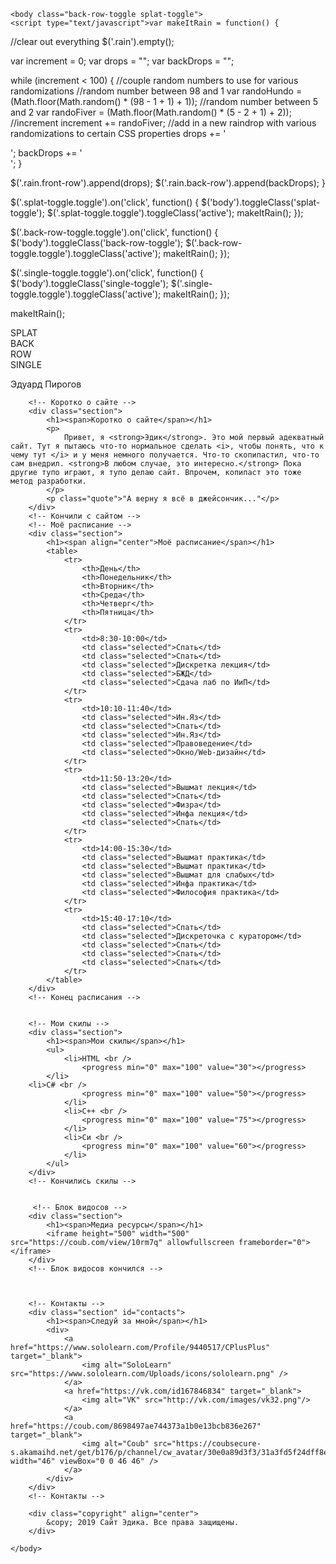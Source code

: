 <html>
    <head>
        <title>Сайт Эдика</title>
    </head>
    
    
    <body class="back-row-toggle splat-toggle">
    <script type="text/javascript">var makeItRain = function() {
  //clear out everything
  $('.rain').empty();

  var increment = 0;
  var drops = "";
  var backDrops = "";

  while (increment < 100) {
    //couple random numbers to use for various randomizations
    //random number between 98 and 1
    var randoHundo = (Math.floor(Math.random() * (98 - 1 + 1) + 1));
    //random number between 5 and 2
    var randoFiver = (Math.floor(Math.random() * (5 - 2 + 1) + 2));
    //increment
    increment += randoFiver;
    //add in a new raindrop with various randomizations to certain CSS properties
    drops += '<div class="drop" style="left: ' + increment + '%; bottom: ' + (randoFiver + randoFiver - 1 + 100) + '%; animation-delay: 0.' + randoHundo + 's; animation-duration: 0.5' + randoHundo + 's;"><div class="stem" style="animation-delay: 0.' + randoHundo + 's; animation-duration: 0.5' + randoHundo + 's;"></div><div class="splat" style="animation-delay: 0.' + randoHundo + 's; animation-duration: 0.5' + randoHundo + 's;"></div></div>';
    backDrops += '<div class="drop" style="right: ' + increment + '%; bottom: ' + (randoFiver + randoFiver - 1 + 100) + '%; animation-delay: 0.' + randoHundo + 's; animation-duration: 0.5' + randoHundo + 's;"><div class="stem" style="animation-delay: 0.' + randoHundo + 's; animation-duration: 0.5' + randoHundo + 's;"></div><div class="splat" style="animation-delay: 0.' + randoHundo + 's; animation-duration: 0.5' + randoHundo + 's;"></div></div>';
  }

  $('.rain.front-row').append(drops);
  $('.rain.back-row').append(backDrops);
}

$('.splat-toggle.toggle').on('click', function() {
  $('body').toggleClass('splat-toggle');
  $('.splat-toggle.toggle').toggleClass('active');
  makeItRain();
});

$('.back-row-toggle.toggle').on('click', function() {
  $('body').toggleClass('back-row-toggle');
  $('.back-row-toggle.toggle').toggleClass('active');
  makeItRain();
});

$('.single-toggle.toggle').on('click', function() {
  $('body').toggleClass('single-toggle');
  $('.single-toggle.toggle').toggleClass('active');
  makeItRain();
});

makeItRain();</script>
  <div class="rain front-row"></div>
  <div class="rain back-row"></div>
  <div class="toggles">
    <div class="splat-toggle toggle active">SPLAT</div>
    <div class="back-row-toggle toggle active">BACK<br>ROW</div>
    <div class="single-toggle toggle">SINGLE</div>
  </div>
	 <link rel="stylesheet" type="text/css" href="EdikTV.github.io/Style.css">
        <!-- Шапка начало -->
        <div id="header" class="section">
            <img alt="" class="img-circle" src="https://pp.userapi.com/c845124/v845124064/180e84/YUOAHBu8Fgs.jpg">
            <p>Эдуард Пирогов</p>
        </div>
        <!-- Шапка конец -->
        
        <!-- Коротко о сайте -->
        <div class="section">
            <h1><span>Коротко о сайте</span></h1>
            <p>
                Привет, я <strong>Эдик</strong>. Это мой первый адекватный сайт. Тут я пытаюсь что-то нормальное сделать <i>, чтобы понять, что к чему тут </i> и у меня немного получается. Что-то скопипастил, что-то сам внедрил. <strong>В любом случае, это интересно.</strong> Пока другие тупо играют, я тупо делаю сайт. Впрочем, копипаст это тоже метод разработки.
            </p>
            <p class="quote">"А верну я всё в джейсончик..."</p>
        </div>
        <!-- Кончили с сайтом -->
        <!-- Моё расписание -->
        <div class="section">
            <h1><span align="center">Моё расписание</span></h1>
            <table>
                <tr>
                    <th>День</th>
                    <th>Понедельник</th>
                    <th>Вторник</th>
                    <th>Среда</th>
                    <th>Четверг</th>
                    <th>Пятница</th>
                </tr>
                <tr>
                    <td>8:30-10:00</td>
                    <td class="selected">Спать</td>
                    <td class="selected">Спать</td>
                    <td class="selected">Дискретка лекция</td>
                    <td class="selected">БЖД</td>
                    <td class="selected">Сдача лаб по ИиП</td>
                </tr>
                <tr>
                    <td>10:10-11:40</td>
                    <td class="selected">Ин.Яз</td>
                    <td class="selected">Спать</td>
                    <td class="selected">Ин.Яз</td>
                    <td class="selected">Правоведение</td>
                    <td class="selected">Окно/Web-дизайн</td>
                </tr>
                <tr>
                    <td>11:50-13:20</td>
                    <td class="selected">Вышмат лекция</td>
                    <td class="selected">Спать</td>
                    <td class="selected">Физра</td>
                    <td class="selected">Инфа лекция</td>
                    <td class="selected">Спать</td>
                </tr>
                <tr>
                    <td>14:00-15:30</td>
                    <td class="selected">Вышмат практика</td>
                    <td class="selected">Вышмат практика</td>
                    <td class="selected">Вышмат для слабых</td>
                    <td class="selected">Инфа практика</td>
                    <td class="selected">Философия практика</td>
                </tr>
                <tr>
                    <td>15:40-17:10</td>
                    <td class="selected">Спать</td>
                    <td class="selected">Дискреточка с куратором</td>
                    <td class="selected">Спать</td>
                    <td class="selected">Спать</td>
                    <td class="selected">Спать</td>
                </tr>
            </table>
        </div>
        <!-- Конец расписания -->
      
        
        <!-- Мои скилы -->
        <div class="section">
            <h1><span>Мои скилы</span></h1>
            <ul>
                <li>HTML <br />
                    <progress min="0" max="100" value="30"></progress>
	        </li>
		<li>С# <br />
                    <progress min="0" max="100" value="50"></progress>
                </li>
                <li>С++ <br />
                    <progress min="0" max="100" value="75"></progress>
                </li>
                <li>Си <br />
                    <progress min="0" max="100" value="60"></progress>
                </li>
            </ul>
        </div>
        <!-- Кончились скилы -->
       
        
         <!-- Блок видосов -->
        <div class="section">
            <h1><span>Медиа ресурсы</span></h1>
            <iframe height="500" width="500" src="https://coub.com/view/10rm7q" allowfullscreen frameborder="0"></iframe>
        </div>
        <!-- Блок видосов кончился -->
        
        
       
        <!-- Контакты -->
        <div class="section" id="contacts">
            <h1><span>Следуй за мной</span></h1>
            <div>
                <a href="https://www.sololearn.com/Profile/9440517/CPlusPlus" target="_blank">
                    <img alt="SoloLearn" src="https://www.sololearn.com/Uploads/icons/sololearn.png" />
                </a>
                <a href="https://vk.com/id167846834" target="_blank">
                    <img alt="VK" src="http://vk.com/images/vk32.png"/>
                </a>
                <a href="https://coub.com/8698497ae744373a1b0e13bcb836e267" target="_blank">
                    <img alt="Coub" src="https://coubsecure-s.akamaihd.net/get/b176/p/channel/cw_avatar/30e0a89d3f3/31a3fd5f24dff8ebe19b8/medium_1521806390_1521737087261.png" width="46" viewBox="0 0 46 46" />
                </a>
            </div>
        </div>
        <!-- Контакты -->
       
        <div class="copyright" align="center">
            &copy; 2019 Сайт Эдика. Все права защищены.
        </div>
        
    </body>
</html>
